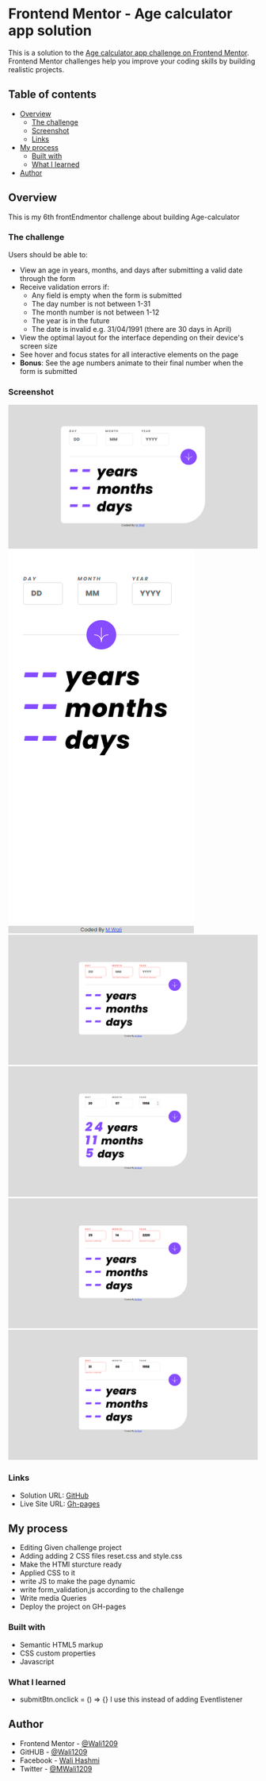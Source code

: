 # Frontend Mentor - Age calculator app solution

This is a solution to the [Age calculator app challenge on Frontend Mentor](https://www.frontendmentor.io/challenges/age-calculator-app-dF9DFFpj-Q). Frontend Mentor challenges help you improve your coding skills by building realistic projects.

## Table of contents

- [Overview](#overview)
  - [The challenge](#the-challenge)
  - [Screenshot](#screenshot)
  - [Links](#links)
- [My process](#my-process)
  - [Built with](#built-with)
  - [What I learned](#what-i-learned)
- [Author](#author)

## Overview

This is my 6th frontEndmentor challenge about building Age-calculator

### The challenge

Users should be able to:

- View an age in years, months, and days after submitting a valid date through the form
- Receive validation errors if:
  - Any field is empty when the form is submitted
  - The day number is not between 1-31
  - The month number is not between 1-12
  - The year is in the future
  - The date is invalid e.g. 31/04/1991 (there are 30 days in April)
- View the optimal layout for the interface depending on their device's screen size
- See hover and focus states for all interactive elements on the page
- **Bonus**: See the age numbers animate to their final number when the form is submitted

### Screenshot

![Desktop](./design/output/Desktop1440px.png)
![Mobile](./design/output/Mobile375px.png)
![Empty Field](./design/output/empty.png)
![Correct Insertion](./design/output/fine.png)
![Incorrect Insertion](./design/output/incorrect.png)
![Not Valid Day](./design/output/validDay.png)

### Links

- Solution URL: [GitHub](https://github.com/Wali1209/notification-page-main)
- Live Site URL: [Gh-pages](https://wali1209.github.io/age-calculator-js//)

## My process

- Editing Given challenge project
- Adding adding 2 CSS files reset.css and style.css
- Make the HTMl sturcture ready
- Applied CSS to it
- write JS to make the page dynamic
- write form_validation,js according to the challenge
- Write media Queries
- Deploy the project on GH-pages

### Built with

- Semantic HTML5 markup
- CSS custom properties
- Javascript

### What I learned

- submitBtn.onclick = () => {} I use this instead of adding Eventlistener

## Author

- Frontend Mentor - [@Wali1209](https://www.frontendmentor.io/profile/Wali1209)
- GitHUB - [@Wali1209](https://github.com/Wali1209)
- Facebook - [Wali Hashmi](https://www.facebook.com/mdwali.hashmi.1/)
- Twitter - [@MWali1209](https://twitter.com/MWali1209)
